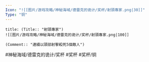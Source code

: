 ```yaml
---
Icon: "![[图片/游戏攻略/神秘海域/德雷克的诡计/奖杯/射頭專家.png|30]]"
Type: "铜"
---
```

```ad-common-bronze-trophy
title: (Title:: "射頭專家")
![[图片/游戏攻略/神秘海域/德雷克的诡计/奖杯/射頭專家.png|100]]

(Comment:: "連續以頭部射擊殺死5個敵人")
```

#神秘海域/德雷克的诡计/奖杯 #奖杯 #奖杯/铜
